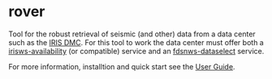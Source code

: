 # rover 

Tool for the robust retrieval of seismic (and other) data from a data center such as the [IRIS DMC](https://ds.iris.edu).  For this tool to work the data center must offer both a [irisws-availability](http://service.iris.edu/irisws/availability/1/) (or compatible) service and an [fdsnws-dataselect](http://service.iris.edu/fdsnws/dataselect/1/) service.

For more information, installtion and quick start see the [User Guide](https://iris-edu.github.io/rover/).
